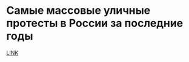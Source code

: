 # Самые массовые уличные протесты в России за последние годы 



[LINK](https://varlamov.ru/4169718.html)
